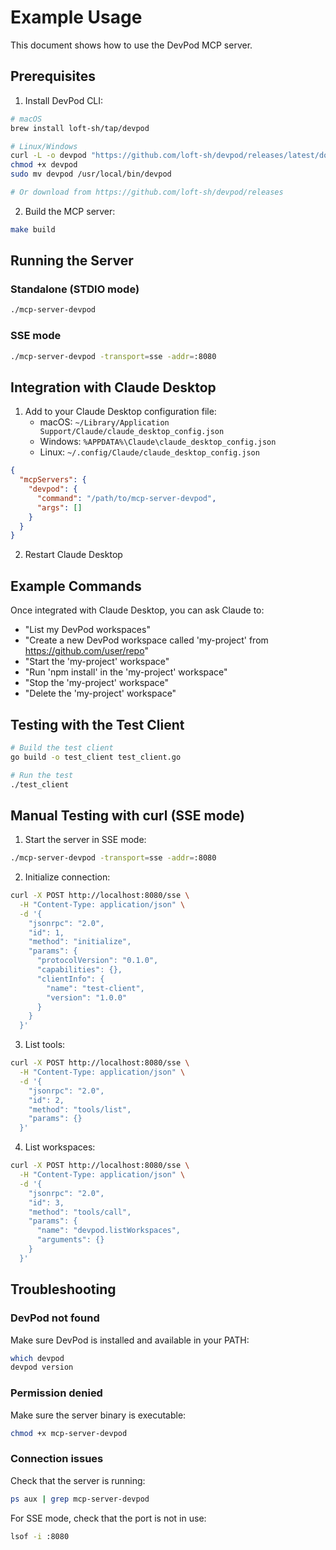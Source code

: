 # Example Usage

This document shows how to use the DevPod MCP server.

## Prerequisites

1. Install DevPod CLI:
```bash
# macOS
brew install loft-sh/tap/devpod

# Linux/Windows
curl -L -o devpod "https://github.com/loft-sh/devpod/releases/latest/download/devpod-linux-amd64"
chmod +x devpod
sudo mv devpod /usr/local/bin/devpod

# Or download from https://github.com/loft-sh/devpod/releases
```

2. Build the MCP server:
```bash
make build
```

## Running the Server

### Standalone (STDIO mode)
```bash
./mcp-server-devpod
```

### SSE mode
```bash
./mcp-server-devpod -transport=sse -addr=:8080
```

## Integration with Claude Desktop

1. Add to your Claude Desktop configuration file:
   - macOS: `~/Library/Application Support/Claude/claude_desktop_config.json`
   - Windows: `%APPDATA%\Claude\claude_desktop_config.json`
   - Linux: `~/.config/Claude/claude_desktop_config.json`

```json
{
  "mcpServers": {
    "devpod": {
      "command": "/path/to/mcp-server-devpod",
      "args": []
    }
  }
}
```

2. Restart Claude Desktop

## Example Commands

Once integrated with Claude Desktop, you can ask Claude to:

- "List my DevPod workspaces"
- "Create a new DevPod workspace called 'my-project' from https://github.com/user/repo"
- "Start the 'my-project' workspace"
- "Run 'npm install' in the 'my-project' workspace"
- "Stop the 'my-project' workspace"
- "Delete the 'my-project' workspace"

## Testing with the Test Client

```bash
# Build the test client
go build -o test_client test_client.go

# Run the test
./test_client
```

## Manual Testing with curl (SSE mode)

1. Start the server in SSE mode:
```bash
./mcp-server-devpod -transport=sse -addr=:8080
```

2. Initialize connection:
```bash
curl -X POST http://localhost:8080/sse \
  -H "Content-Type: application/json" \
  -d '{
    "jsonrpc": "2.0",
    "id": 1,
    "method": "initialize",
    "params": {
      "protocolVersion": "0.1.0",
      "capabilities": {},
      "clientInfo": {
        "name": "test-client",
        "version": "1.0.0"
      }
    }
  }'
```

3. List tools:
```bash
curl -X POST http://localhost:8080/sse \
  -H "Content-Type: application/json" \
  -d '{
    "jsonrpc": "2.0",
    "id": 2,
    "method": "tools/list",
    "params": {}
  }'
```

4. List workspaces:
```bash
curl -X POST http://localhost:8080/sse \
  -H "Content-Type: application/json" \
  -d '{
    "jsonrpc": "2.0",
    "id": 3,
    "method": "tools/call",
    "params": {
      "name": "devpod.listWorkspaces",
      "arguments": {}
    }
  }'
```

## Troubleshooting

### DevPod not found
Make sure DevPod is installed and available in your PATH:
```bash
which devpod
devpod version
```

### Permission denied
Make sure the server binary is executable:
```bash
chmod +x mcp-server-devpod
```

### Connection issues
Check that the server is running:
```bash
ps aux | grep mcp-server-devpod
```

For SSE mode, check that the port is not in use:
```bash
lsof -i :8080
```